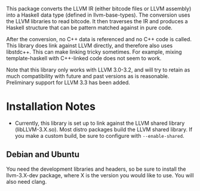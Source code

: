 This package converts the LLVM IR (either bitcode files or LLVM
assembly) into a Haskell data type (defined in llvm-base-types).  The
conversion uses the LLVM libraries to read bitcode.  It then traverses
the IR and produces a Haskell structure that can be pattern matched
against in pure code.

After the conversion, no C++ data is referenced and no C++ code is
called.  This library does link against LLVM directly, and therefore
also uses libstdc++.  This can make linking tricky sometimes.  For
example, mixing template-haskell with C++-linked code does not seem to
work.

Note that this library only works with LLVM 3.0-3.2, and will try to
retain as much compatibility with future and past versions as is
reasonable. Preliminary support for LLVM 3.3 has been added.

# Installation Notes

 * Currently, this library is set up to link against the LLVM shared
   library (libLLVM-3.X.so).  Most distro packages build the LLVM
   shared library.  If you make a custom build, be sure to configure
   with `--enable-shared`.

## Debian and Ubuntu

You need the development libraries and headers, so be sure to install
the llvm-3.X-dev package, where X is the version you would like to
use.  You will also need clang.
